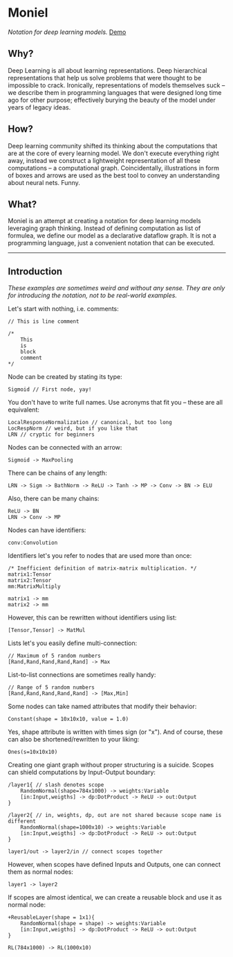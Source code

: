 # Moniel
*Notation for deep learning models.* [Demo](https://www.youtube.com/watch?v=zVZqHHNQ50c)
## Why?
Deep Learning is all about learning representations. Deep hierarchical representations that help us solve problems that were thought to be impossible to crack. Ironically, representations of models themselves suck – we describe them in programming languages that were designed long time ago for other purpose; effectively burying the beauty of the model under years of legacy ideas.
## How?
Deep learning community shifted its thinking about the computations that are at the core of every learning model. We don't execute everything right away, instead we construct a lightweight representation of all these computations – a computational graph. Coincidentally, illustrations in form of boxes and arrows are used as the best tool to convey an understanding about neural nets. Funny.
## What?
Moniel is an attempt at creating a notation for deep learning models leveraging graph thinking. Instead of defining computation as list of formulea, we define our model as a declarative dataflow graph. It is not a programming language, just a convenient notation that can be executed.

----------

## Introduction
*These examples are sometimes weird and without any sense. They are only for introducing the notation, not to be real-world examples.*

Let's start with nothing, i.e. comments:
```
// This is line comment

/*
	This
	is
	block
	comment
*/
```
Node can be created by stating its type:
```
Sigmoid // First node, yay!
```
You don't have to write full names. Use acronyms that fit you – these are all equivalent:
```
LocalResponseNormalization // canonical, but too long
LocRespNorm // weird, but if you like that
LRN // cryptic for beginners
```
Nodes can be connected with an arrow:
```
Sigmoid -> MaxPooling
```
There can be chains of any length:
```
LRN -> Sigm -> BathNorm -> ReLU -> Tanh -> MP -> Conv -> BN -> ELU
```
Also, there can be many chains:
```
ReLU -> BN
LRN -> Conv -> MP
```
Nodes can have identifiers:
```
conv:Convolution
```
Identifiers let's you refer to nodes that are used more than once:
```
/* Inefficient definition of matrix-matrix multiplication. */
matrix1:Tensor
matrix2:Tensor
mm:MatrixMultiply

matrix1 -> mm
matrix2 -> mm
```
However, this can be rewritten without identifiers using list:
```
[Tensor,Tensor] -> MatMul
```
Lists let's you easily define multi-connection:
```
// Maximum of 5 random numbers
[Rand,Rand,Rand,Rand,Rand] -> Max
```
List-to-list connections are sometimes really handy:
```
// Range of 5 random numbers
[Rand,Rand,Rand,Rand,Rand] -> [Max,Min]
```
Some nodes can take named attributes that modify their behavior:
```
Constant(shape = 10x10x10, value = 1.0)
```
Yes, shape attribute is written with times sign (or "x"). And of course, these can also be shortened/rewritten to your liking:
```
Ones(s=10x10x10)
```
Creating one giant graph without proper structuring is a suicide. Scopes can shield computations by Input-Output boundary:
```
/layer1{ // slash denotes scope
	RandomNormal(shape=784x1000) -> weights:Variable
	[in:Input,weigths] -> dp:DotProduct -> ReLU -> out:Output
}

/layer2{ // in, weights, dp, out are not shared because scope name is different
	RandomNormal(shape=1000x10) -> weights:Variable
	[in:Input,weigths] -> dp:DotProduct -> ReLU -> out:Output
}

layer1/out -> layer2/in // connect scopes together
```
However, when scopes have defined Inputs and Outputs, one can connect them as normal nodes:
```
layer1 -> layer2
```
If scopes are almost identical, we can create a reusable block and use it as normal node:
```
+ReusableLayer(shape = 1x1){
	RandomNormal(shape = shape) -> weights:Variable
	[in:Input,weigths] -> dp:DotProduct -> ReLU -> out:Output
}

RL(784x1000) -> RL(1000x10)
```
